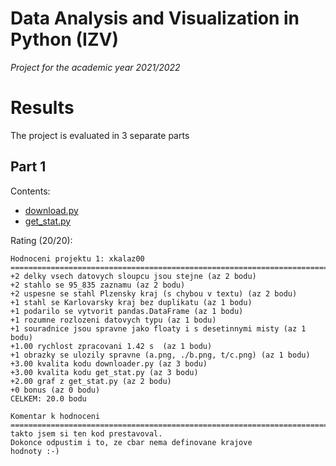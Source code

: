 # Data Analysis and Visualization in Python (IZV)

*Project for the academic year 2021/2022*

# Results

The project is evaluated in 3 separate parts

## Part 1

Contents:

- [download.py](/download.py)
- [get_stat.py](/get_stat.py)

Rating (20/20):

```
Hodnoceni projektu 1: xkalaz00
================================================================================
+2 delky vsech datovych sloupcu jsou stejne (az 2 bodu)
+2 stahlo se 95_835 zaznamu (az 2 bodu)
+2 uspesne se stahl Plzensky kraj (s chybou v textu) (az 2 bodu)
+1 stahl se Karlovarsky kraj bez duplikatu (az 1 bodu)
+1 podarilo se vytvorit pandas.DataFrame (az 1 bodu)
+1 rozumne rozlozeni datovych typu (az 1 bodu)
+1 souradnice jsou spravne jako floaty i s desetinnymi misty (az 1 bodu)
+1.00 rychlost zpracovani 1.42 s  (az 1 bodu)
+1 obrazky se ulozily spravne (a.png, ./b.png, t/c.png) (az 1 bodu)
+3.00 kvalita kodu downloader.py (az 3 bodu)
+3.00 kvalita kodu get_stat.py (az 3 bodu)
+2.00 graf z get_stat.py (az 2 bodu)
+0 bonus (az 0 bodu)
CELKEM: 20.0 bodu

Komentar k hodnoceni
================================================================================
takto jsem si ten kod prestavoval.
Dokonce odpustim i to, ze cbar nema definovane krajove
hodnoty :-)
```
